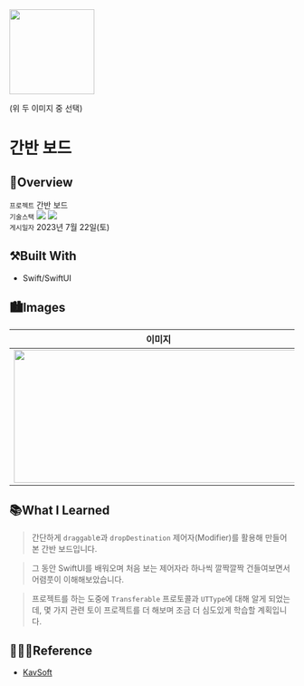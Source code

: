 <img src="https://user-images.githubusercontent.com/21079970/211797254-babc20dc-10c1-4edd-8ce2-56b1e6ee497c.png" align="center" width="150" height="150">

(위 두 이미지 중 선택)

# 간반 보드
## 🍎Overview
`프로젝트` 간반 보드 <br>
`기술스택` <img src="https://img.shields.io/badge/Swift-F05138?style=flat-square&logo=Swift&logoColor=white"/> <img src="https://img.shields.io/badge/Xcode-147EFB?style=flat-square&logo=Xcode&logoColor=white"/> <br>
`게시일자` 2023년 7월 22일(토) <br>

## ⚒️Built With

* Swift/SwiftUI

## 🏙️Images

| 이미지 |
| :--: |
| <img src="https://github.com/rlarjsdn3/kanban-drag-drop-list-swiftui-toy-project/assets/21079970/d0fac1fc-fab8-4e5a-8795-9941c92551ed" align="center" width="511" height="235"> |


## 📚What I Learned

> 간단하게 `draggabl`e과 `dropDestination` 제어자(Modifier)를 활용해 만들어 본 간반 보드입니다.

> 그 동안 SwiftUI를 배워오며 처음 보는 제어자라 하나씩 깔짝깔짝 건들여보면서 어렴풋이 이해해보았습니다.

> 프로젝트를 하는 도중에 `Transferable` 프로토콜과 `UTType`에 대해 알게 되었는데, 몇 가지 관련 토이 프로젝트를 더 해보며 조금 더 심도있게 학습할 계획입니다.
 
## 👩🏻‍💻Reference

* [KavSoft](https://www.youtube.com/watch?v=iDnrraNom0o&t=0s)
